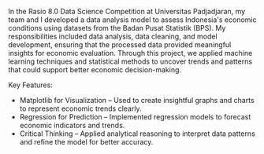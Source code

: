 In the Rasio 8.0 Data Science Competition at Universitas Padjadjaran, my team and I developed a data analysis model to assess Indonesia's economic conditions using datasets from the Badan Pusat Statistik (BPS). My responsibilities included data analysis, data cleaning, and model development, ensuring that the processed data provided meaningful insights for economic evaluation. Through this project, we applied machine learning techniques and statistical methods to uncover trends and patterns that could support better economic decision-making.

Key Features:
- Matplotlib for Visualization – Used to create insightful graphs and charts to represent economic trends clearly.
- Regression for Prediction – Implemented regression models to forecast economic indicators and trends.
- Critical Thinking – Applied analytical reasoning to interpret data patterns and refine the model for better accuracy.
